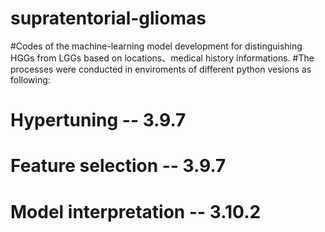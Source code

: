 # supratentorial-gliomas
#Codes of the machine-learning model development for distinguishing HGGs from LGGs based on locations、medical history informations.
#The processes were conducted in enviroments of different python vesions as following:
   #  Hypertuning -- 3.9.7
   #  Feature selection -- 3.9.7
   #  Model interpretation -- 3.10.2


